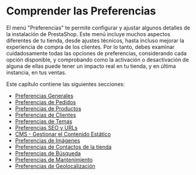 # Comprender las Preferencias

El menú "Preferencias" te permite configurar y ajustar algunos detalles de la instalación de PrestaShop. Este menú incluye muchos aspectos diferentes de tu tienda, desde ajustes técnicos, hasta incluso mejorar la experiencia de compra de los clientes. Por lo tanto, debes examinar cuidadosamente todas las opciones de preferencias, considerando cada opción disponible, y comprobando como la activación o desactivación de alguna de ellas puede tener un impacto real en tu tienda, y en última instancia, en tus ventas.

Este capítulo contiene las siguientes secciones:

* [Preferencias Generales](preferencias-generales.md)
* [Preferencias de Pedidos](preferencias-de-pedidos.md)
* [Preferencias de Productos](preferencias-de-productos.md)
* [Preferencias de Clientes](preferencias-de-clientes.md)
* [Preferencias de Temas](preferencias-de-temas.md)
* [Preferencias SEO y URLs](preferencias-seo-y-urls.md)
* [CMS - Gestionar el Contenido Estático](cms-gestionar-el-contenido-estatico.md)
* [Preferencias de Imágenes](preferencias-de-imagenes.md)
* [Preferencias de Contactos de la tienda](preferencias-de-contactos-de-la-tienda.md)
* [Preferencias de Búsqueda](preferencias-de-busqueda.md)
* [Preferencias de Mantenimiento](preferencias-de-mantenimiento.md)
* [Preferencias de Geolocalización](preferencias-de-geolocalizacion.md)
